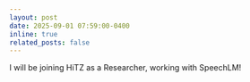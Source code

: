 ```yaml
---
layout: post
date: 2025-09-01 07:59:00-0400
inline: true
related_posts: false
---
```

I will be joining HiTZ as a Researcher, working with SpeechLM!

